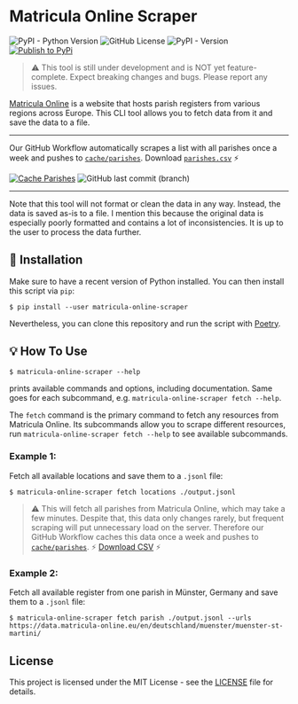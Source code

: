 # Matricula Online Scraper

![PyPI - Python Version](https://img.shields.io/pypi/pyversions/matricula-online-scraper?logo=python)
![GitHub License](https://img.shields.io/github/license/lsg551/matricula-online-scraper?logo=pypi)
![PyPI - Version](https://img.shields.io/pypi/v/matricula-online-scraper?logo=pypi)
[![Publish to PyPi](https://github.com/lsg551/matricula-online-scraper/actions/workflows/publish.yml/badge.svg)](https://github.com/lsg551/matricula-online-scraper/actions/workflows/publish.yml)

> :warning: This tool is still under development and is NOT yet
> feature-complete. Expect breaking changes and bugs. Please report any issues.

[Matricula Online](https://data.matricula-online.eu/) is a website that hosts
parish registers from various regions across Europe. This CLI tool allows you to
fetch data from it and save the data to a file.

---

Our GitHub Workflow automatically scrapes a list with all parishes once a week
and pushes to
[`cache/parishes`](https://github.com/lsg551/matricula-online-scraper/tree/cache/parishes).
Download
[`parishes.csv`](https://github.com/lsg551/matricula-online-scraper/raw/cache/parishes/parishes.csv.gz)
⚡️

[![Cache Parishes](https://github.com/lsg551/matricula-online-scraper/actions/workflows/cache-parishes.yml/badge.svg)](https://github.com/lsg551/matricula-online-scraper/actions/workflows/cache-parishes.yml)
![GitHub last commit (branch)](https://img.shields.io/github/last-commit/lsg551/matricula-online-scraper/cache%2Fparishes?path=parishes.csv.gz&label=last%20caching&cacheSeconds=43200)

---

Note that this tool will not format or clean the data in any way. Instead, the
data is saved as-is to a file. I mention this because the original data is
especially poorly formatted and contains a lot of inconsistencies. It is up to
the user to process the data further.

## 🔧 Installation

Make sure to have a recent version of Python installed. You can then install
this script via `pip`:

```console
$ pip install --user matricula-online-scraper
```

Nevertheless, you can clone this repository and run the script with
[Poetry](https://python-poetry.org).

## 💡 How To Use

```console
$ matricula-online-scraper --help
```

prints available commands and options, including documentation. Same goes for
each subcommand, e.g. `matricula-online-scraper fetch --help`.

The `fetch` command is the primary command to fetch any resources from Matricula
Online. Its subcommands allow you to scrape different resources, run
`matricula-online-scraper fetch --help` to see available subcommands.

### Example 1:

Fetch all available locations and save them to a `.jsonl` file:

```console
$ matricula-online-scraper fetch locations ./output.jsonl
```

> :warning: This will fetch all parishes from Matricula Online, which may take a
> few minutes. Despite that, this data only changes rarely, but frequent
> scraping will put unnecessary load on the server. Therefore our GitHub
> Workflow caches this data once a week and pushes to
> [`cache/parishes`](https://github.com/lsg551/matricula-online-scraper/tree/cache/parishes).
> ⚡️
> [Download CSV](https://github.com/lsg551/matricula-online-scraper/raw/cache/parishes/parishes.csv.gz)
> ⚡️

### Example 2:

Fetch all available register from one parish in Münster, Germany and save them
to a `.jsonl` file:

```console
$ matricula-online-scraper fetch parish ./output.jsonl --urls https://data.matricula-online.eu/en/deutschland/muenster/muenster-st-martini/
```

## License

This project is licensed under the MIT License - see the [LICENSE](LICENSE) file
for details.
